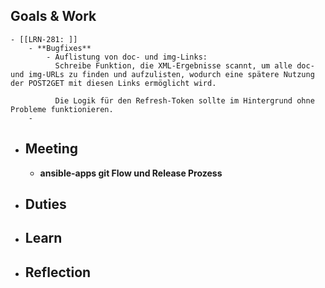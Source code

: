 ## Goals & Work
	- [[LRN-281: ]]
		- **Bugfixes**
			- Auflistung von doc- und img-Links:
			  Schreibe Funktion, die XML-Ergebnisse scannt, um alle doc- und img-URLs zu finden und aufzulisten, wodurch eine spätere Nutzung der POST2GET mit diesen Links ermöglicht wird.
			  
			  Die Logik für den Refresh-Token sollte im Hintergrund ohne Probleme funktionieren.
		-
- ## Meeting
	- **ansible-apps git Flow und Release Prozess**
- ## Duties
- ## Learn
- ## Reflection